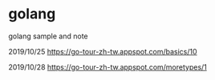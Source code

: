 # golang
golang sample and note

2019/10/25
https://go-tour-zh-tw.appspot.com/basics/10

2019/10/28
https://go-tour-zh-tw.appspot.com/moretypes/1